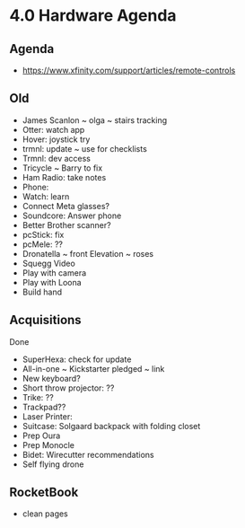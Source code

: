 # 4.0 Hardware Agenda

## Agenda

*  https://www.xfinity.com/support/articles/remote-controls

## Old

* James Scanlon ~ olga ~ stairs tracking
* Otter: watch app
* Hover: joystick try
* trmnl: update ~ use for checklists
* Trmnl: dev access
* Tricycle ~ Barry to fix
* Ham Radio: take notes
* Phone:
* Watch: learn
* Connect Meta glasses?
* Soundcore: Answer phone
* Better Brother scanner?
* pcStick: fix
* pcMele: ??
* Dronatella ~ front Elevation ~ roses
* Squegg Video
* Play with camera
* Play with Loona
* Build hand

## Acquisitions

Done

* SuperHexa: check for update
* All-in-one ~ Kickstarter pledged ~ link
* New keyboard?
* Short throw projector: ??
* Trike: ??
* Trackpad??
* Laser Printer:&nbsp;
* Suitcase: Solgaard backpack with folding closet
* Prep Oura
* Prep Monocle
* Bidet: Wirecutter recommendations
* Self flying drone

## RocketBook

* clean pages